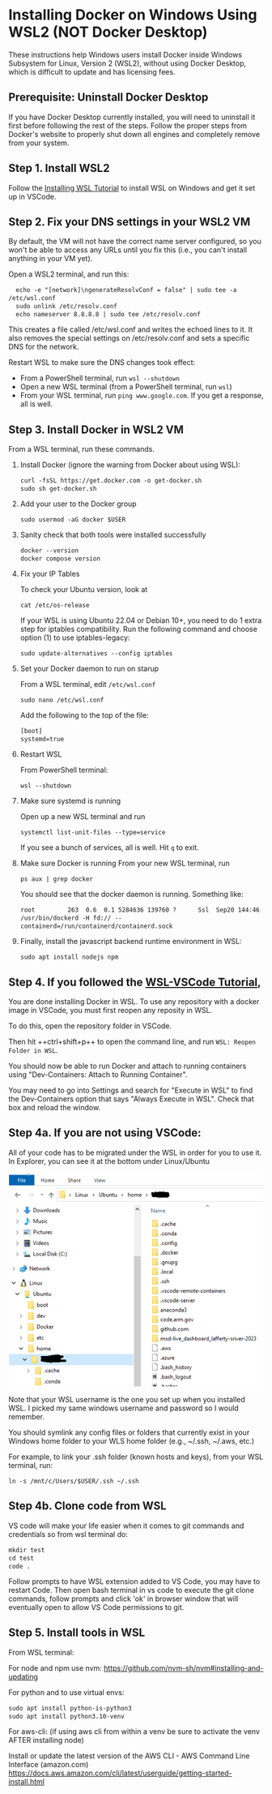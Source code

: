 # Installing Docker on Windows Using WSL2 (NOT Docker Desktop)
These instructions help Windows users install Docker inside Windows Subsystem for Linux,
Version 2 (WSL2), without using Docker Desktop, which is difficult to update and has 
licensing fees.

## Prerequisite:  Uninstall Docker Desktop
If you have Docker Desktop currently installed, you will need to uninstall it first
before following the rest of the steps. Follow the proper steps from Docker's website to properly shut down all engines and completely remove from your system.

## Step 1.  Install WSL2
Follow the [Installing WSL Tutorial](setup_wsl.md) to install WSL on Windows and get it
set up in VSCode.

## Step 2.  Fix your DNS settings in your WSL2 VM
By default, the VM will not have the correct name server configured, so you won't be 
able to access any URLs until you fix this (i.e., you can't install anything in your VM
yet).

Open a WSL2 terminal, and run this:

```
  echo -e "[network]\ngenerateResolvConf = false" | sudo tee -a /etc/wsl.conf
  sudo unlink /etc/resolv.conf
  echo nameserver 8.8.8.8 | sudo tee /etc/resolv.conf
```

This creates a file called /etc/wsl.conf and writes the echoed lines to it. It also removes the special settings
 on /etc/resolv.conf and sets a specific DNS for the network.

Restart WSL to make sure the DNS changes took effect:
* From a PowerShell terminal, run `wsl --shutdown`
* Open a new WSL terminal (from a PowerShell terminal, run `wsl`)
* From your WSL terminal, run `ping www.google.com`.  If you get a response, all is well.


## Step 3.  Install Docker in WSL2 VM
From a WSL terminal, run these commands.

1. Install Docker (ignore the warning from Docker about using WSL):
    ```
    curl -fsSL https://get.docker.com -o get-docker.sh
    sudo sh get-docker.sh
    ```

2. Add your user to the Docker group
    ```
    sudo usermod -aG docker $USER
    ```

3. Sanity check that both tools were installed successfully
    ```
    docker --version
    docker compose version
    ```

4. Fix your IP Tables

    To check your Ubuntu version, look at
    ```
    cat /etc/os-release
    ```

    If your WSL is using Ubuntu 22.04 or Debian 10+, you need to do 1 extra step for 
    iptables compatibility. Run the following command and choose option (1) to use
    iptables-legacy:

    ```
    sudo update-alternatives --config iptables
    ```

6. Set your Docker daemon to run on starup

    From a WSL terminal, edit `/etc/wsl.conf`
    ```
    sudo nano /etc/wsl.conf
    ```

    Add the following to the top of the file:
    ```
    [boot]
    systemd=true
    ```

7. Restart WSL

    From PowerShell terminal:
    ```
    wsl --shutdown
    ```

8. Make sure systemd is running

    Open up a new WSL terminal and run
    ```
    systemctl list-unit-files --type=service
    ```

    If you see a bunch of services, all is well.  Hit `q` to exit.

9. Make sure Docker is running
    From your new WSL terminal, run
    ```
    ps aux | grep docker
    ```

    You should see that the docker daemon is running.  Something like:
    ``` 
    root         263  0.6  0.1 5284636 139760 ?      Ssl  Sep20 144:46 /usr/bin/dockerd -H fd:// --containerd=/run/containerd/containerd.sock
    ```

10. Finally, install the javascript backend runtime environment in WSL:
    ```
    sudo apt install nodejs npm
    ```

## Step 4. If you followed the [WSL-VSCode Tutorial](setup_wsl.md),
You are done installing Docker in WSL. To use any repository with a docker image
in VSCode, you must first reopen any reposity in WSL. 

To do this, open the repository folder in VSCode.

Then hit ++ctrl+shift+p++ to open the command line, and run 
`WSL: Reopen Folder in WSL`.

You should now be able to run Docker and attach to running containers using
"Dev-Containers: Attach to Running Container".

You may need to go into Settings and search for "Execute in WSL" to find the Dev-Containers option that says "Always Execute in WSL". Check that box and reload the window.

## Step 4a. If you are not using VSCode:
All of your code has to be migrated under the WSL in order for you to use it.  
In Explorer, you can see it at the bottom under Linux/Ubuntu

![Image](./wsl_screenshots/windows-explorer-wsl.png)

Note that your WSL username is the one you set up when you installed WSL.  I picked my 
same windows username and password so I would remember.

You should symlink any config files or folders that currently exist in your Windows home folder
to your WLS home folder (e.g., ~/.ssh, ~/.aws, etc.) 

For example, to link your .ssh folder (known hosts and keys), from your WSL terminal, run:
```
ln -s /mnt/c/Users/$USER/.ssh ~/.ssh
```

## Step 4b. Clone code from WSL
VS code will make your life easier when it comes to git commands and credentials so from wsl terminal do:
```
mkdir test
cd test
code .
```
Follow prompts to have WSL extension added to VS Code, you may have to restart Code. Then open bash terminal in vs code to execute the git clone commands, follow prompts and click 'ok' in browser window that will eventually open to allow VS Code permissions to git.

## Step 5. Install tools in WSL
From WSL terminal:

For node and npm use nvm:
https://github.com/nvm-sh/nvm#installing-and-updating

For python and to use virtual envs:
```
sudo apt install python-is-python3
sudo apt install python3.10-venv
```

For aws-cli:
(if using aws cli from within a venv be sure to activate the venv AFTER installing node)

Install or update the latest version of the AWS CLI - AWS Command Line Interface (amazon.com)
https://docs.aws.amazon.com/cli/latest/userguide/getting-started-install.html

